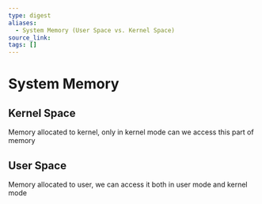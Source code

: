 ```yaml
---
type: digest
aliases:
  - System Memory (User Space vs. Kernel Space)
source_link:
tags: []
---
```

# System Memory
## Kernel Space

Memory allocated to kernel, only in kernel mode can we access this part of memory

## User Space

Memory allocated to user, we can access it both in user mode and kernel mode